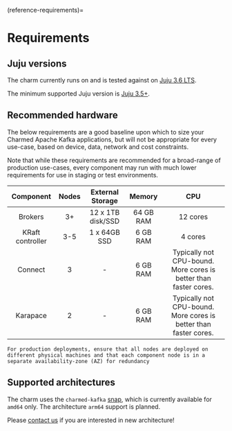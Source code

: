 (reference-requirements)=
# Requirements

## Juju versions

The charm currently runs on and is tested against on [Juju 3.6 LTS](https://github.com/juju/juju/releases).

The minimum supported Juju version is [Juju 3.5+](https://github.com/juju/juju/releases). 

## Recommended hardware

The below requirements are a good baseline upon which to size your Charmed Apache Kafka applications, but will not be appropriate for every use-case, based on device, data, network and cost constraints.

Note that while these requirements are recommended for a broad-range of production use-cases, every component may run with much lower requirements for use in staging or test environments.

|     Component    | Nodes |  External Storage |   Memory  |                                CPU                               |
|:----------------:|:-----:|:-----------------:|:---------:|:----------------------------------------------------------------:|
|      Brokers     |   3+  | 12 x 1TB disk/SSD | 64 GB RAM |                             12 cores                             |
| KRaft controller |  3-5  |    1 x 64GB SSD   |  6 GB RAM |                              4 cores                             |
|      Connect     |   3   |         -         |  6 GB RAM | Typically not CPU-bound. More cores is better than faster cores. |
|     Karapace     |   2   |         -         |  6 GB RAM | Typically not CPU-bound. More cores is better than faster cores. |

```{note}
For production deployments, ensure that all nodes are deployed on different physical machines and that each component node is in a separate availability-zone (AZ) for redundancy
```

## Supported architectures

The charm uses the `charmed-kafka` [snap](https://snapcraft.io/charmed-kafka), which is currently available for `amd64` only. The architecture `arm64` support is planned.

Please [contact us](contact) if you are interested in new architecture!

